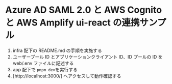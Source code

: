 # Azure AD SAML 2.0 と AWS Cognito と AWS Amplify ui-react の連携サンプル

1. infra 配下の README.md の手順を実施する
2. ユーザープール ID とアプリケーションクライアント ID、ID プールの ID を web/.env ファイルに記述する
3. app 配下で `pnpm dev`を実行する
4. [http://localhost:3000/] へアクセスして動作確認する
